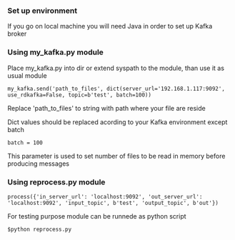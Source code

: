 ### Set up environment

If you go on local machine you will need Java in order to set up Kafka broker


### Using my_kafka.py  module

Place my_kafka.py into dir or extend syspath to the module, than use it as usual module

```import mykafka
my_kafka.send('path_to_files', dict(server_url='192.168.1.117:9092', use_rdkafka=False, topic=b'test', batch=100))
```
Replace 'path_to_files' to string with path where your file are reside

Dict values should be replaced acording to your Kafka environment except batch
```
batch = 100 
```
This parameter is used to set number of files to be read in memory before producing messages



### Using reprocess.py  module


```import reprocess 
process({'in_server_url': 'localhost:9092', 'out_server_url': 'localhost:9092', 'input_topic', b'test', 'output_topic', b'out'})
```

For testing purpose module can be runnede as python script
```
$python reprocess.py
```
